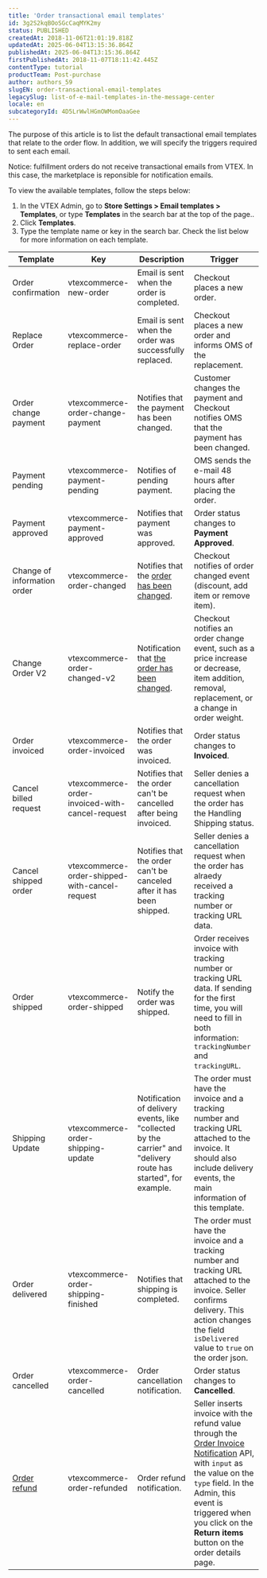 ```yaml
---
title: 'Order transactional email templates'
id: 3g2S2kqBOoSGcCaqMYK2my
status: PUBLISHED
createdAt: 2018-11-06T21:01:19.818Z
updatedAt: 2025-06-04T13:15:36.864Z
publishedAt: 2025-06-04T13:15:36.864Z
firstPublishedAt: 2018-11-07T18:11:42.445Z
contentType: tutorial
productTeam: Post-purchase
author: authors_59
slugEN: order-transactional-email-templates
legacySlug: list-of-e-mail-templates-in-the-message-center
locale: en
subcategoryId: 4D5LrWwlHGmOWMomOaaGee
---
```


The purpose of this article is to list the default transactional email templates that relate to the order flow. In addition, we will specify the triggers required to sent each email.

<div class="alert alert-warning">
Notice: fulfillment orders do not receive transactional emails from VTEX. In this case, the marketplace is reponsible for notification emails.
</div>

To view the available templates, follow the steps below:

1. In the VTEX Admin, go to **Store Settings > Email templates > Templates**, or type **Templates** in the search bar at the top of the page..
2. Click __Templates__.
3. Type the template name or key in the search bar. Check the list below for more information on each template.

| Template | Key | Description | Trigger |
| ---------- | ---------- | ---------- | ---------- |
| Order confirmation | vtexcommerce-new-order | Email is sent when the order is completed. | Checkout places a new order. |
| Replace Order | vtexcommerce-replace-order | Email is sent when the order was successfully replaced. | Checkout places a new order and informs OMS of the replacement. |
| Order change payment | vtexcommerce-order-change-payment | Notifies that the payment has been changed. | Customer changes the payment and Checkout notifies OMS that the payment has been changed. |
| Payment pending | vtexcommerce-payment-pending | Notifies of pending payment. | OMS sends the e-mail 48 hours after placing the order. |
| Payment approved | vtexcommerce-payment-approved | Notifies that payment was approved. | Order status changes to __Payment Approved__. |
| Change of information order | vtexcommerce-order-changed | Notifies that the [order has been changed](https://help.vtex.com/en/tutorial/alteracao-de-itens-de-um-pedido-finalizado--tutorials_190). | Checkout notifies of order changed event (discount, add item or remove item). |
| Change Order V2 | vtexcommerce-order-changed-v2 | Notification that [the order has been changed](https://help.vtex.com/en/tutorial/como-alterar-pedidos--7btlG91rb6sHpW1dkd2kBw). | Checkout notifies an order change event, such as a price increase or decrease, item addition, removal, replacement, or a change in order weight. |
| Order invoiced | vtexcommerce-order-invoiced | Notifies that the order was invoiced. | Order status changes to __Invoiced__. |
| Cancel billed request | vtexcommerce-order-invoiced-with-cancel-request | Notifies that the order can't be cancelled after being invoiced. | Seller denies a cancellation request when the order has the Handling Shipping status. |
| Cancel shipped order | vtexcommerce-order-shipped-with-cancel-request | Notifies that the order can't be canceled after it has been shipped. | Seller denies a cancellation request when the order has alraedy received a tracking number or tracking URL data. |
| Order shipped | vtexcommerce-order-shipped | Notify the order was shipped. | Order receives invoice with tracking number or tracking URL data. If sending for the first time, you will need to fill in both information: `trackingNumber` and `trackingURL`. |
| Shipping Update | vtexcommerce-order-shipping-update | Notification of delivery events, like "collected by the carrier" and "delivery route has started", for example. | The order must have the invoice and a tracking number and tracking URL attached to the invoice. It should also include delivery events, the main information of this template. |
| Order delivered | vtexcommerce-order-shipping-finished | Notifies that shipping is completed. | The order must have the invoice and a tracking number and tracking URL attached to the invoice. Seller confirms delivery. This action changes the field `isDelivered` value to `true` on the order json. |
| Order cancelled | vtexcommerce-order-cancelled | Order cancellation notification. | Order status changes to __Cancelled__. |
| [Order refund](https://help.vtex.com/en/tutorial/template-de-e-mail-transacional-para-pedido-estornado--5uy6FCBb6DLyIJlSDeM10G) | vtexcommerce-order-refunded | Order refund notification. | Seller inserts invoice with the refund value through the [Order Invoice Notification](https://developers.vtex.com/docs/api-reference/orders-api#post-/api/oms/pvt/orders/-orderId-/invoice) API, with `input` as the value on the `type` field. In the Admin, this event is triggered when you click on the __Return items__ button on the order details page. |
